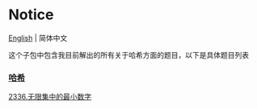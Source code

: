 # Notice
[English](https://github.com/cartoonYu/LeetCodeSolution/blob/master/src/main/java/org/LeetcodeSolution/Hash/README.md) | 简体中文

这个子包中包含我目前解出的所有关于哈希方面的题目，以下是具体题目列表

### [哈希](https://github.com/cartoonYu/LeetCodeSolution/blob/master/src/main/java/org/LeetcodeSolution/Greedy)
[2336.无限集中的最小数字](https://github.com/cartoonYu/LeetCodeSolution/blob/master/src/main/java/org/LeetcodeSolution/Hash/Solution2336.java)